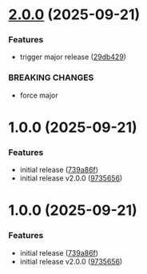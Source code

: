 # [2.0.0](https://github.com/ost-cas-fea-25-26/pp-design-system/compare/v1.0.0...v2.0.0) (2025-09-21)


### Features

* trigger major release ([29db429](https://github.com/ost-cas-fea-25-26/pp-design-system/commit/29db4296a42ce4fdd487615c354484e56c6e908c))


### BREAKING CHANGES

* force major

# 1.0.0 (2025-09-21)


### Features

* initial release ([739a86f](https://github.com/ost-cas-fea-25-26/pp-design-system/commit/739a86f7841a0e17abec1aa17d3f1d9699e9f0ab))
* initial release v2.0.0 ([9735656](https://github.com/ost-cas-fea-25-26/pp-design-system/commit/9735656b4667c58353c948a55e7daac541760b97))

# 1.0.0 (2025-09-21)


### Features

* initial release ([739a86f](https://github.com/ost-cas-fea-25-26/pp-design-system/commit/739a86f7841a0e17abec1aa17d3f1d9699e9f0ab))
* initial release v2.0.0 ([9735656](https://github.com/ost-cas-fea-25-26/pp-design-system/commit/9735656b4667c58353c948a55e7daac541760b97))

